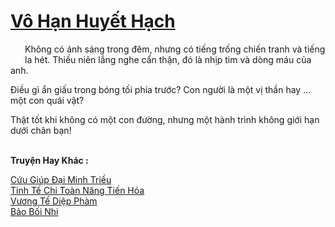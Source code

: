 <a href="https://truyentiki.com/vo-han-huyet-hach.33487/" title="Vô Hạn Huyết Hạch"><h1>Vô Hạn Huyết Hạch</h1></a><div style="display:table"><img align="right" style="float: left; padding: 10px;" src="https://truyentiki.com/images/story/200x260/33487.jpg" alt="">Không có ánh sáng trong đêm, nhưng có tiếng trống chiến tranh và tiếng la hét. Thiếu niên lắng nghe cẩn thận, đó là nhịp tim và dòng máu của anh. <p></p> Điều gì ẩn giấu trong bóng tối phía trước? Con người là một vị thần hay ... một con quái vật? <p></p> Thật tốt khi không có một con đường, nhưng một hành trình không giới hạn dưới chân bạn!</div><p><br><b>Truyện Hay Khác :</b></p><a href="https://truyentiki.com/cuu-giup-dai-minh-trieu.33486/" alt="Cứu Giúp Đại Minh Triều">Cứu Giúp Đại Minh Triều</a><br/><a href="https://github.com/nownovels/top500/tree/master/truyenhay/33829/" alt="Tinh Tế Chi Toàn Năng Tiến Hóa">Tinh Tế Chi Toàn Năng Tiến Hóa</a><br/><a href="https://github.com/nownovels/top500/tree/master/truyenhay/33685/" alt="Vương Tế Diệp Phàm">Vương Tế Diệp Phàm</a><br/><a href="https://github.com/nownovels/top500/tree/master/truyenhay/33926/" alt="Bảo Bối Nhi">Bảo Bối Nhi</a><br/>